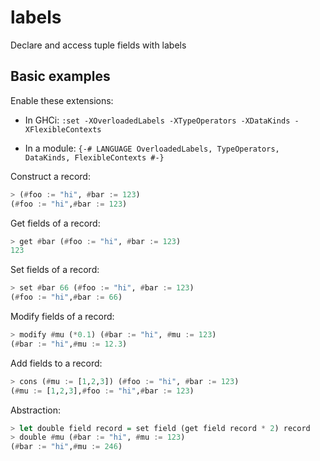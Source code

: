 # labels

Declare and access tuple fields with labels

## Basic examples

Enable these extensions:

* In GHCi: `:set -XOverloadedLabels -XTypeOperators -XDataKinds -XFlexibleContexts`

* In a module: `{-# LANGUAGE OverloadedLabels, TypeOperators, DataKinds, FlexibleContexts #-}`

Construct a record:

``` haskell
> (#foo := "hi", #bar := 123)
(#foo := "hi",#bar := 123)
```

Get fields of a record:

``` haskell
> get #bar (#foo := "hi", #bar := 123)
123
```

Set fields of a record:

``` haskell
> set #bar 66 (#foo := "hi", #bar := 123)
(#foo := "hi",#bar := 66)
```

Modify fields of a record:

``` haskell
> modify #mu (*0.1) (#bar := "hi", #mu := 123)
(#bar := "hi",#mu := 12.3)
```

Add fields to a record:

``` haskell
> cons (#mu := [1,2,3]) (#foo := "hi", #bar := 123)
(#mu := [1,2,3],#foo := "hi",#bar := 123)
```

Abstraction:

``` haskell
> let double field record = set field (get field record * 2) record
> double #mu (#bar := "hi", #mu := 123)
(#bar := "hi",#mu := 246)
```

